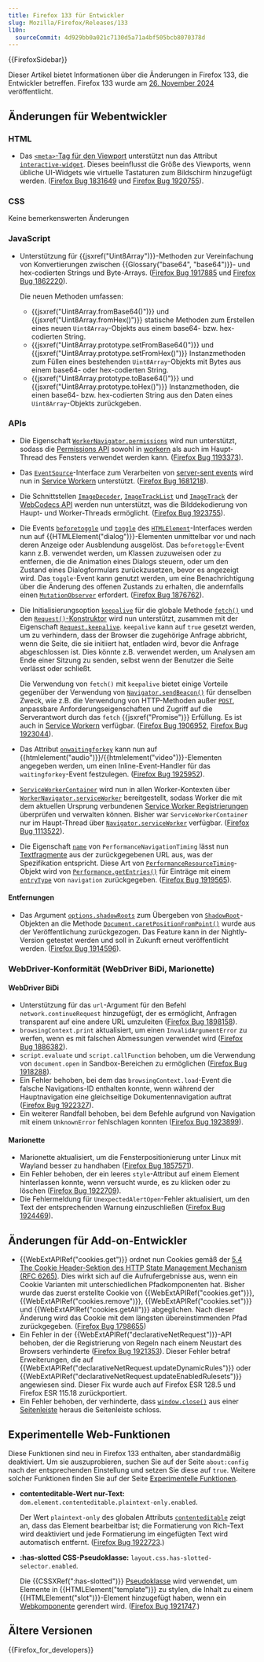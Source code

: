 ```yaml
---
title: Firefox 133 für Entwickler
slug: Mozilla/Firefox/Releases/133
l10n:
  sourceCommit: 4d929bb0a021c7130d5a71a4bf505bcb8070378d
---
```


{{FirefoxSidebar}}

Dieser Artikel bietet Informationen über die Änderungen in Firefox 133, die Entwickler betreffen. Firefox 133 wurde am [26. November 2024](https://whattrainisitnow.com/release/?version=133) veröffentlicht.

## Änderungen für Webentwickler

### HTML

- Das [`<meta>`-Tag für den Viewport](/de/docs/Web/HTML/Viewport_meta_tag) unterstützt nun das Attribut [`interactive-widget`](/de/docs/Web/HTML/Viewport_meta_tag#the_effect_of_interactive_ui_widgets). Dieses beeinflusst die Größe des Viewports, wenn übliche UI-Widgets wie virtuelle Tastaturen zum Bildschirm hinzugefügt werden. ([Firefox Bug 1831649](https://bugzil.la/1831649) und [Firefox Bug 1920755](https://bugzil.la/1920755)).

### CSS

Keine bemerkenswerten Änderungen

### JavaScript

- Unterstützung für {{jsxref("Uint8Array")}}-Methoden zur Vereinfachung von Konvertierungen zwischen {{Glossary("base64", "base64")}}- und hex-codierten Strings und Byte-Arrays. ([Firefox Bug 1917885](https://bugzil.la/1917885) und [Firefox Bug 1862220](https://bugzil.la/1862220)).

  Die neuen Methoden umfassen:

  - {{jsxref("Uint8Array.fromBase64()")}} und {{jsxref("Uint8Array.fromHex()")}} statische Methoden zum Erstellen eines neuen `Uint8Array`-Objekts aus einem base64- bzw. hex-codierten String.
  - {{jsxref("Uint8Array.prototype.setFromBase64()")}} und {{jsxref("Uint8Array.prototype.setFromHex()")}} Instanzmethoden zum Füllen eines bestehenden `Uint8Array`-Objekts mit Bytes aus einem base64- oder hex-codierten String.
  - {{jsxref("Uint8Array.prototype.toBase64()")}} und {{jsxref("Uint8Array.prototype.toHex()")}} Instanzmethoden, die einen base64- bzw. hex-codierten String aus den Daten eines `Uint8Array`-Objekts zurückgeben.

### APIs

- Die Eigenschaft [`WorkerNavigator.permissions`](/de/docs/Web/API/WorkerNavigator/permissions) wird nun unterstützt, sodass die [Permissions API](/de/docs/Web/API/Permissions_API) sowohl in [workern](/de/docs/Web/API/Web_Workers_API) als auch im Haupt-Thread des Fensters verwendet werden kann. ([Firefox Bug 1193373](https://bugzil.la/1193373)).
- Das [`EventSource`](/de/docs/Web/API/EventSource)-Interface zum Verarbeiten von [server-sent events](/de/docs/Web/API/Server-sent_events) wird nun in [Service Workern](/de/docs/Web/API/Service_Worker_API) unterstützt. ([Firefox Bug 1681218](https://bugzil.la/1681218)).
- Die Schnittstellen [`ImageDecoder`](/de/docs/Web/API/ImageDecoder), [`ImageTrackList`](/de/docs/Web/API/ImageTrackList) und [`ImageTrack`](/de/docs/Web/API/ImageTrack) der [WebCodecs API](/de/docs/Web/API/WebCodecs_API) werden nun unterstützt, was die Bilddekodierung von Haupt- und Worker-Threads ermöglicht. ([Firefox Bug 1923755](https://bugzil.la/1923755)).
- Die Events [`beforetoggle`](/de/docs/Web/API/HTMLElement/beforetoggle_event) und [`toggle`](/de/docs/Web/API/HTMLElement/toggle_event) des [`HTMLElement`](/de/docs/Web/API/HTMLElement)-Interfaces werden nun auf {{HTMLElement("dialog")}}-Elementen unmittelbar vor und nach deren Anzeige oder Ausblendung ausgelöst. Das `beforetoggle`-Event kann z.B. verwendet werden, um Klassen zuzuweisen oder zu entfernen, die die Animation eines Dialogs steuern, oder um den Zustand eines Dialogformulars zurückzusetzen, bevor es angezeigt wird. Das `toggle`-Event kann genutzt werden, um eine Benachrichtigung über die Änderung des offenen Zustands zu erhalten, die andernfalls einen [`MutationObserver`](/de/docs/Web/API/MutationObserver) erfordert. ([Firefox Bug 1876762](https://bugzil.la/1876762)).
- Die Initialisierungsoption [`keepalive`](/de/docs/Web/API/RequestInit#keepalive) für die globale Methode [`fetch()`](/de/docs/Web/API/Window/fetch) und den [`Request()`-Konstruktor](/de/docs/Web/API/Request/Request#options) wird nun unterstützt, zusammen mit der Eigenschaft [`Request.keepalive`](/de/docs/Web/API/Request/keepalive). `keepalive` kann auf `true` gesetzt werden, um zu verhindern, dass der Browser die zugehörige Anfrage abbricht, wenn die Seite, die sie initiiert hat, entladen wird, bevor die Anfrage abgeschlossen ist.
  Dies könnte z.B. verwendet werden, um Analysen am Ende einer Sitzung zu senden, selbst wenn der Benutzer die Seite verlässt oder schließt.

  Die Verwendung von `fetch()` mit `keepalive` bietet einige Vorteile gegenüber der Verwendung von [`Navigator.sendBeacon()`](/de/docs/Web/API/Navigator/sendBeacon) für denselben Zweck, wie z.B. die Verwendung von HTTP-Methoden außer [`POST`](/de/docs/Web/HTTP/Reference/Methods/POST), anpassbare Anforderungseigenschaften und Zugriff auf die Serverantwort durch das `fetch` {{jsxref("Promise")}} Erfüllung. Es ist auch in [Service Workern](/de/docs/Web/API/Service_Worker_API) verfügbar. ([Firefox Bug 1906952](https://bugzil.la/1906952), [Firefox Bug 1923044](https://bugzil.la/1923044)).

- Das Attribut [`onwaitingforkey`](/de/docs/Web/API/HTMLMediaElement/waitingforkey_event) kann nun auf {{htmlelement("audio")}}/{{htmlelement("video")}}-Elementen angegeben werden, um einen Inline-Event-Handler für das `waitingforkey`-Event festzulegen. ([Firefox Bug 1925952](https://bugzil.la/1925952)).
- [`ServiceWorkerContainer`](/de/docs/Web/API/ServiceWorkerContainer) wird nun in allen Worker-Kontexten über [`WorkerNavigator.serviceWorker`](/de/docs/Web/API/WorkerNavigator/serviceWorker) bereitgestellt, sodass Worker die mit dem aktuellen Ursprung verbundenen [Service Worker Registrierungen](/de/docs/Web/API/ServiceWorkerRegistration) überprüfen und verwalten können. Bisher war `ServiceWorkerContainer` nur im Haupt-Thread über [`Navigator.serviceWorker`](/de/docs/Web/API/Navigator/serviceWorker) verfügbar. ([Firefox Bug 1113522](https://bugzil.la/1113522)).
- Die Eigenschaft [`name`](/de/docs/Web/API/PerformanceNavigationTiming#performanceentry.name) von `PerformanceNavigationTiming` lässt nun [Textfragmente](/de/docs/Web/URI/Reference/Fragment/Text_fragments) aus der zurückgegebenen URL aus, was der Spezifikation entspricht. Diese Art von [`PerformanceResourceTiming`](/de/docs/Web/API/PerformanceResourceTiming)-Objekt wird von [`Performance.getEntries()`](/de/docs/Web/API/Performance/getEntries) für Einträge mit einem [`entryType`](/de/docs/Web/API/PerformanceEntry/entryType) von `navigation` zurückgegeben. ([Firefox Bug 1919565](https://bugzil.la/1919565)).

#### Entfernungen

- Das Argument [`options.shadowRoots`](/de/docs/Web/API/Document/caretPositionFromPoint#shadowroots) zum Übergeben von [`ShadowRoot`](/de/docs/Web/API/ShadowRoot)-Objekten an die Methode [`Document.caretPositionFromPoint()`](/de/docs/Web/API/Document/caretPositionFromPoint) wurde aus der Veröffentlichung zurückgezogen.
  Das Feature kann in der Nightly-Version getestet werden und soll in Zukunft erneut veröffentlicht werden. ([Firefox Bug 1914596](https://bugzil.la/1914596)).

### WebDriver-Konformität (WebDriver BiDi, Marionette)

#### WebDriver BiDi

- Unterstützung für das `url`-Argument für den Befehl `network.continueRequest` hinzugefügt, der es ermöglicht, Anfragen transparent auf eine andere URL umzuleiten ([Firefox Bug 1898158](https://bugzil.la/1898158)).
- `browsingContext.print` aktualisiert, um einen `InvalidArgumentError` zu werfen, wenn es mit falschen Abmessungen verwendet wird ([Firefox Bug 1886382](https://bugzil.la/1886382)).
- `script.evaluate` und `script.callFunction` behoben, um die Verwendung von `document.open` in Sandbox-Bereichen zu ermöglichen ([Firefox Bug 1918288](https://bugzil.la/1918288)).
- Ein Fehler behoben, bei dem das `browsingContext.load`-Event die falsche Navigations-ID enthalten konnte, wenn während der Hauptnavigation eine gleichseitige Dokumentennavigation auftrat ([Firefox Bug 1922327](https://bugzil.la/1922327)).
- Ein weiterer Randfall behoben, bei dem Befehle aufgrund von Navigation mit einem `UnknownError` fehlschlagen konnten ([Firefox Bug 1923899](https://bugzil.la/1923899)).

#### Marionette

- Marionette aktualisiert, um die Fensterpositionierung unter Linux mit Wayland besser zu handhaben ([Firefox Bug 1857571](https://bugzil.la/1857571)).
- Ein Fehler behoben, der ein leeres `style`-Attribut auf einem Element hinterlassen konnte, wenn versucht wurde, es zu klicken oder zu löschen ([Firefox Bug 1922709](https://bugzil.la/1922709)).
- Die Fehlermeldung für `UnexpectedAlertOpen`-Fehler aktualisiert, um den Text der entsprechenden Warnung einzuschließen ([Firefox Bug 1924469](https://bugzil.la/1924469)).

## Änderungen für Add-on-Entwickler

- {{WebExtAPIRef("cookies.get")}} ordnet nun Cookies gemäß der [5.4 The Cookie Header-Sektion des HTTP State Management Mechanism (RFC 6265)](https://datatracker.ietf.org/doc/html/rfc6265#section-5.4). Dies wirkt sich auf die Aufrufergebnisse aus, wenn ein Cookie Varianten mit unterschiedlichen Pfadkomponenten hat. Bisher wurde das zuerst erstellte Cookie von {{WebExtAPIRef("cookies.get")}}, {{WebExtAPIRef("cookies.remove")}}, {{WebExtAPIRef("cookies.set")}} und {{WebExtAPIRef("cookies.getAll")}} abgeglichen. Nach dieser Änderung wird das Cookie mit dem längsten übereinstimmenden Pfad zurückgegeben. ([Firefox Bug 1798655](https://bugzil.la/1798655))
- Ein Fehler in der {{WebExtAPIRef("declarativeNetRequest")}}-API behoben, der die Registrierung von Regeln nach einem Neustart des Browsers verhinderte ([Firefox Bug 1921353](https://bugzil.la/1921353)). Dieser Fehler betraf Erweiterungen, die auf {{WebExtAPIRef("declarativeNetRequest.updateDynamicRules")}} oder {{WebExtAPIRef("declarativeNetRequest.updateEnabledRulesets")}} angewiesen sind. Dieser Fix wurde auch auf Firefox ESR 128.5 und Firefox ESR 115.18 zurückportiert.
- Ein Fehler behoben, der verhinderte, dass [`window.close()`](/de/docs/Web/API/Window/close) aus einer [Seitenleiste](/de/docs/Mozilla/Add-ons/WebExtensions/user_interface/Sidebars) heraus die Seitenleiste schloss.

## Experimentelle Web-Funktionen

Diese Funktionen sind neu in Firefox 133 enthalten, aber standardmäßig deaktiviert. Um sie auszuprobieren, suchen Sie auf der Seite `about:config` nach der entsprechenden Einstellung und setzen Sie diese auf `true`. Weitere solcher Funktionen finden Sie auf der Seite [Experimentelle Funktionen](/de/docs/Mozilla/Firefox/Experimental_features).

- **contenteditable-Wert nur-Text:** `dom.element.contenteditable.plaintext-only.enabled`.

  Der Wert `plaintext-only` des globalen Attributs [`contenteditable`](/de/docs/Web/HTML/Global_attributes/contenteditable) zeigt an, dass das Element bearbeitbar ist; die Formatierung von Rich-Text wird deaktiviert und jede Formatierung im eingefügten Text wird automatisch entfernt. ([Firefox Bug 1922723](https://bugzil.la/1922723).)

- **:has-slotted CSS-Pseudoklasse:** `layout.css.has-slotted-selector.enabled`.

  Die {{CSSXRef(":has-slotted")}} [Pseudoklasse](/de/docs/Web/CSS/Pseudo-classes) wird verwendet, um Elemente in {{HTMLElement("template")}} zu stylen, die Inhalt zu einem {{HTMLElement("slot")}}-Element hinzugefügt haben, wenn ein [Webkomponente](/de/docs/Web/API/Web_components) gerendert wird. ([Firefox Bug 1921747](https://bugzil.la/1921747).)

## Ältere Versionen

{{Firefox_for_developers}}
